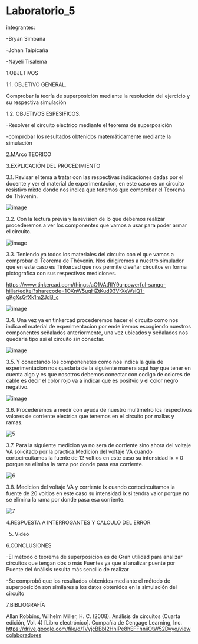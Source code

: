 # Laboratorio_5

integrantes:

-Bryan Simbaña

-Johan Taipicaña

-Nayeli Tisalema

1.OBJETIVOS

1.1. OBJETIVO GENERAL.

Comprobar la teoría de superposición mediante la resolución del ejercicio y su respectiva simulación

1.2. OBJETIVOS ESPESIFICOS.

-Resolver el circuito eléctrico mediante el teorema de superposición 

-comprobar los resultados obtenidos matemáticamente  mediante la simulación

2.MArco TEORICO


3.EXPLICACIÓN DEL PROCEDIMIENTO

3.1. Revisar el tema a tratar con las respectivas indicaciones dadas por el docente y ver el material de experimentacion, en este caso es un circuito resistivo mixto donde nos indica que tenemos que comprobar el Teorema de Thévenin.

![image](https://user-images.githubusercontent.com/85320165/126723379-32317dd2-8ae0-4235-9201-c015df559c97.png)


3.2. Con la lectura previa y la revision de lo que debemos realizar procederemos a ver los  componentes que vamos a usar para poder armar el circuito.

![image](https://user-images.githubusercontent.com/85320165/126724073-d4f4805f-3281-4c67-bda7-9fb60c68aa65.png)

3.3. Teniendo ya todos los materiales del circuito con el que vamos a comprobar el Teorema de Thévenin. Nos dirigiremos a nuestro simulador que en este caso es Tinkercad que nos permite diseñar circuitos en forma pictografica con sus respectivas mediciones.

https://www.tinkercad.com/things/aO1VAtRlY9u-powerful-sango-hillar/editel?sharecode=1OXnW5ugHZtKud93VrXeWsiQ1-gKgXsGfXk1m2JdB_c

![image](https://user-images.githubusercontent.com/85320165/126724150-a40263df-fd94-4739-a446-f18433a1766f.png)


3.4. Una vez ya en tinkercad procederemos hacer el circuito como nos indica el material de experimentacion por ende iremos escogiendo nuestros componentes señalados anteriormente, una vez ubicados y señalados nos quedaria tipo asi el circuito sin conectar.

![image](https://user-images.githubusercontent.com/85320165/126724742-236706f0-e130-4b90-93c3-c5b4a1262d27.png)

3.5. Y conectando los componenetes como nos indica la guia de experimentacion nos quedaria de la siguiente manera aqui hay que tener en cuenta algo y es que nosotros debemos conectar con codigo de colores de cable es decir el color rojo va a indicar que es positvio y el color negro negativo.

![image](https://user-images.githubusercontent.com/85320165/126724397-dece593d-df43-4e6d-86a7-7ffff38f3a92.png)

3.6. Procederemos a medir con ayuda de nuestro multimetro los respectivos valores de corriente electrica que tenemos en el circuito por mallas y ramas.

![5](https://user-images.githubusercontent.com/85522189/125889837-cc4cb966-c101-4370-bc0a-8ebcb74a51f7.PNG)

3.7. Para la siguiente medicion ya no sera de corriente sino ahora del voltaje VA solicitado por la practica.Medicion del voltaje VA cuando cortocircuitamos la fuente de 12 voltios en este caso su intensidad Ix = 0 porque se elimina la rama por donde pasa esa corriente.

![6](https://user-images.githubusercontent.com/85522189/125889898-aba14104-c142-45eb-bd59-ab3424c6b04e.PNG)

3.8. Medicion del voltaje VA y corriente Ix cuando cortocircuitamos la fuente de 20 voltios en este caso su intensidad Ix si tendra valor porque no se elimina la rama por donde pasa esa corriente.

![7](https://user-images.githubusercontent.com/85522189/125889984-2d3043f3-58f4-430f-b399-226f655c6da8.PNG)

4.RESPUESTA A INTERROGANTES Y CALCULO DEL ERROR


5. Video 



6.CONCLUSIONES

-El método o teorema de superposición es de Gran utilidad para analizar circuitos que tengan dos o más Fuentes ya que al analizar puente por Puente del Análisis resulta más sencillo de realizar

-Se comprobó que los resultados obtenidos mediante el método de superposición son similares a los datos obtenidos en la simulación del circuito

7.BIBLIOGRAFÍA 

Allan Robbins, Wilhelm Miller, H. C. (2008). Análisis de circuitos (Cuarta edición, Vol. 4) [Libro electrónico]. Compañia de Cengage Learning, Inc. https://drive.google.com/file/d/1VyjcBBbI2HnIPe8hEFFhniiOtW52Dvyo/viewcolaboradores
